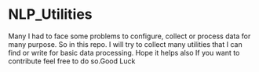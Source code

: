 # NLP_Utilities

Many I had to face some problems to configure, collect or process data for many purpose. So in this repo. I will try to collect many utilities that I can find or write for basic data processing. Hope it helps also If you want to contribute feel free to do so.Good Luck
